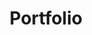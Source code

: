---
title: Portfolio
layout: collection
permalink: /portfolio/
collection: portfolio
entries_layout: grid # list (default), grid
classes: wide
show_excerpts: # true (default), false
sort_by: # date (default), title or any metadata key added to the collection's documents
sort_order: reverse # forward (default), reverse
---